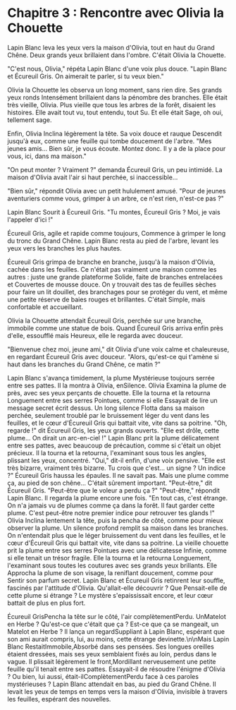 # Chapitre 3 : Rencontre avec Olivia la Chouette

Lapin Blanc leva les yeux vers la maison d'Olivia, tout en haut du Grand Chêne.  Deux grands yeux brillaient dans l'ombre.  C'était Olivia la Chouette.

"C'est nous, Olivia," répéta Lapin Blanc d'une voix plus douce.  "Lapin Blanc et Écureuil Gris.  On aimerait te parler, si tu veux bien."

Olivia la Chouette les observa un long moment, sans rien dire.  Ses grands yeux ronds Intensément brillaient dans la pénombre des branches.  Elle était très vieille, Olivia.  Plus vieille que tous les arbres de la forêt, disaient les histoires.  Elle avait tout vu, tout entendu, tout Su.  Et elle était Sage, oh oui, tellement sage.

Enfin, Olivia Inclina légèrement la tête.  Sa voix douce et rauque Descendit jusqu'à eux, comme une feuille qui tombe doucement de l'arbre.  "Mes jeunes amis...  Bien sûr, je vous écoute.  Montez donc.  Il y a de la place pour vous, ici, dans ma maison."

"On peut monter ?  Vraiment ?"  demanda Écureuil Gris, un peu intimidé.  La maison d'Olivia avait l'air si haut perchée, si inaccessible...

"Bien sûr," répondit Olivia avec un petit hululement amusé.  "Pour de jeunes aventuriers comme vous, grimper à un arbre, ce n'est rien, n'est-ce pas ?"

Lapin Blanc Sourit à Écureuil Gris.  "Tu montes, Écureuil Gris ? Moi, je vais l'appeler d'ici !"

Écureuil Gris, agile et rapide comme toujours, Commence à grimper le long du tronc du Grand Chêne.  Lapin Blanc resta au pied de l'arbre, levant les yeux vers les branches les plus hautes.

Écureuil Gris grimpa de branche en branche, jusqu'à la maison d'Olivia, cachée dans les feuilles.  Ce n'était pas vraiment une maison comme les autres : juste une grande plateforme Solide, faite de branches entrelacées et Couvertes de mousse douce.  On y trouvait des tas de feuilles sèches pour faire un lit douillet, des branchages pour se protéger du vent, et même une petite réserve de baies rouges et brillantes.  C'était Simple, mais confortable et accueillant.

Olivia la Chouette attendait Écureuil Gris, perchée sur une branche, immobile comme une statue de bois.  Quand Écureuil Gris arriva enfin près d'elle, essoufflé mais Heureux, elle le regarda avec douceur.

"Bienvenue chez moi, jeune ami," dit Olivia d'une voix calme et chaleureuse, en regardant Écureuil Gris avec douceur.  "Alors, qu'est-ce qui t'amène si haut dans les branches du Grand Chêne, ce matin ?"

Lapin Blanc s'avança timidement, la plume Mystérieuse toujours serrée entre ses pattes.  Il la montra à Olivia, enSilence.
Olivia Examina la plume de près, avec ses yeux perçants de chouette.  Elle la tourna et la retourna Longuement entre ses serres Pointues, comme si elle Essayait de lire un message secret écrit dessus.  Un long silence Flotta dans sa maison perchée, seulement troublé par le bruissement léger du vent dans les feuilles, et le cœur d'Écureuil Gris qui battait vite, vite dans sa poitrine.
"Oh, regarde !"  dit Écureuil Gris, les yeux grands ouverts. "Elle est drôle, cette plume... On dirait un arc-en-ciel !"
Lapin Blanc prit la plume délicatement entre ses pattes, avec beaucoup de précaution, comme si c'était un objet précieux. Il la tourna et la retourna, l'examinant sous tous les angles, plissant les yeux, concentré. "Oui," dit-il enfin, d'une voix pensive. "Elle est très bizarre, vraiment très bizarre.  Tu crois que c'est... un signe ? Un indice ?"
Écureuil Gris haussa les épaules.  Il ne savait pas.  Mais une plume comme ça, au pied de son chêne...  C'était sûrement important.
"Peut-être," dit Écureuil Gris.  "Peut-être que le voleur a perdu ça ?"
"Peut-être," répondit Lapin Blanc.  Il regarda la plume encore une fois.  "En tout cas, c'est étrange.  On n'a jamais vu de plumes comme ça dans la forêt.  Il faut garder cette plume.  C'est peut-être notre premier indice pour retrouver tes glands !"
Olivia Inclina lentement la tête, puis la pencha de côté, comme pour mieux observer la plume.  Un silence profond remplit sa maison dans les branches.  On n'entendait plus que le léger bruissement du vent dans les feuilles, et le cœur d'Écureuil Gris qui battait vite, vite dans sa poitrine.
La vieille chouette prit la plume entre ses serres Pointues avec une délicatesse Infinie, comme si elle tenait un trésor fragile.  Elle la tourna et la retourna Longuement, l'examinant sous toutes les coutures avec ses grands yeux brillants.  Elle Approcha la plume de son visage, la reniflant doucement, comme pour Sentir son parfum secret.
Lapin Blanc et Écureuil Gris retinrent leur souffle, fascinés par l'attitude d'Olivia.  Qu'allait-elle découvrir ?  Que Pensait-elle de cette plume si étrange ?  Le mystère s'epaississait encore, et leur cœur battait de plus en plus fort.



Écureuil GrisPencha la tête sur le côté, l'air complètementPerdu.  UnMatelot en Herbe ?  Qu'est-ce que c'était que ça ?  Est-ce que ça se mangeait, un Matelot en Herbe ?  Il lança un regardSuppliant à Lapin Blanc, espérant que son ami aurait compris, lui, au moins, cette étrange devinette.\n\nMais Lapin Blanc RestaitImmobile,Absorbé dans ses pensées.  Ses longues oreilles étaient dressées, mais ses yeux semblaient fixés au loin, perdus dans le vague.  Il plissait légèrement le front,Mordillant nerveusement une petite feuille qu'il tenait entre ses pattes.  Essayait-il de résoudre l'énigme d'Olivia ?  Ou bien, lui aussi, était-ilComplètementPerdu face à ces paroles mystérieuses ?
Lapin Blanc attendait en bas, au pied du Grand Chêne.  Il levait les yeux de temps en temps vers la maison d'Olivia, invisible à travers les feuilles, espérant des nouvelles.